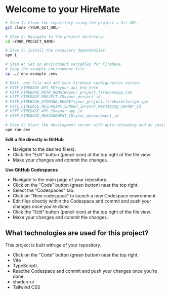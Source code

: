 # Welcome to your HireMate

```sh
# Step 1: Clone the repository using the project's Git URL.
git clone <YOUR_GIT_URL>

# Step 2: Navigate to the project directory.
cd <YOUR_PROJECT_NAME>

# Step 3: Install the necessary dependencies.
npm i

# Step 4: Set up environment variables for Firebase
# Copy the example environment file
cp ../.env.example .env

# Edit .env file and add your Firebase configuration values:
# VITE_FIREBASE_API_KEY=your_api_key_here
# VITE_FIREBASE_AUTH_DOMAIN=your_project.firebaseapp.com
# VITE_FIREBASE_PROJECT_ID=your_project_id
# VITE_FIREBASE_STORAGE_BUCKET=your_project.firebasestorage.app
# VITE_FIREBASE_MESSAGING_SENDER_ID=your_messaging_sender_id
# VITE_FIREBASE_APP_ID=your_app_id
# VITE_FIREBASE_MEASUREMENT_ID=your_measurement_id

# Step 5: Start the development server with auto-reloading and an instant preview.
npm run dev
```

**Edit a file directly in GitHub**

- Navigate to the desired file(s).
- Click the "Edit" button (pencil icon) at the top right of the file view.
- Make your changes and commit the changes.

**Use GitHub Codespaces**

- Navigate to the main page of your repository.
- Click on the "Code" button (green button) near the top right.
- Select the "Codespaces" tab.
- Click on "New codespace" to launch a new Codespace environment.
- Edit files directly within the Codespace and commit and push your changes once you're done.
- Click the "Edit" button (pencil icon) at the top right of the file view.
- Make your changes and commit the changes.

## What technologies are used for this project?

This project is built with:ge of your repository.
- Click on the "Code" button (green button) near the top right.
- Vite
- TypeScriptt.
- Reacthe Codespace and commit and push your changes once you're done.
- shadcn-ui
- Tailwind CSS
